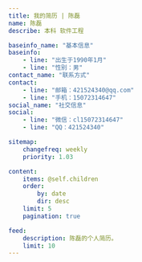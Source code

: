 ```yaml
---
title: 我的简历 | 陈磊
name: 陈磊
describe: 本科 软件工程

baseinfo_name: "基本信息"
baseinfo:
    - line: "出生于1990年1月"
    - line: "性别：男"
contact_name: "联系方式"
contact: 
    - line: "邮箱：421524340@qq.com"
    - line: "手机：15072314647"
social_name: "社交信息"
social:
    - line: "微信：cl15072314647"
    - line: "QQ：421524340"

sitemap:
    changefreq: weekly
    priority: 1.03

content:
    items: @self.children
    order:
        by: date
        dir: desc
    limit: 5
    pagination: true

feed:
    description: 陈磊的个人简历。
    limit: 10
---
```



